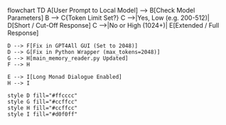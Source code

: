 flowchart TD
    A[User Prompt to Local Model] --> B[Check Model Parameters]
    B --> C{Token Limit Set?}
    C -->|Yes, Low (e.g. 200-512)| D[Short / Cut-Off Response]
    C -->|No or High (1024+)| E[Extended / Full Response]

    D --> F[Fix in GPT4All GUI (Set to 2048)]
    D --> G[Fix in Python Wrapper (max_tokens=2048)]
    G --> H[main_memory_reader.py Updated]
    F --> H

    E --> I[Long Monad Dialogue Enabled]
    H --> I

    style D fill="#ffcccc"
    style G fill="#ccffcc"
    style H fill="#ccffcc"
    style I fill="#d0f0ff"
